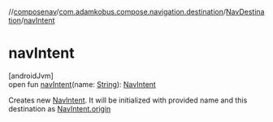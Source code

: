 //[composenav](../../../index.md)/[com.adamkobus.compose.navigation.destination](../index.md)/[NavDestination](index.md)/[navIntent](nav-intent.md)

# navIntent

[androidJvm]\
open fun [navIntent](nav-intent.md)(name: [String](https://kotlinlang.org/api/latest/jvm/stdlib/kotlin/-string/index.html)): [NavIntent](../../com.adamkobus.compose.navigation.intent/-nav-intent/index.md)

Creates new [NavIntent](../../com.adamkobus.compose.navigation.intent/-nav-intent/index.md). It will be initialized with provided name and this destination as [NavIntent.origin](../../com.adamkobus.compose.navigation.intent/-nav-intent/origin.md)
